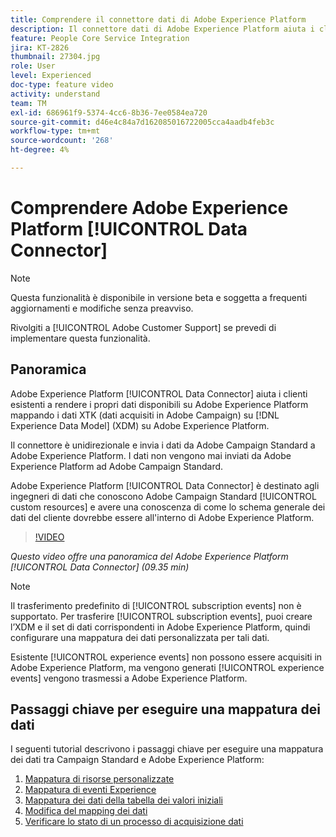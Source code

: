 ```yaml
---
title: Comprendere il connettore dati di Adobe Experience Platform
description: Il connettore dati di Adobe Experience Platform aiuta i clienti esistenti a rendere i propri dati disponibili su Adobe Experience Platform mappando i dati XTK (dati acquisiti in Campaign) su Experience Data Model (XDM) in Adobe Experience Platform.
feature: People Core Service Integration
jira: KT-2826
thumbnail: 27304.jpg
role: User
level: Experienced
doc-type: feature video
activity: understand
team: TM
exl-id: 686961f9-5374-4cc6-8b36-7ee0584ea720
source-git-commit: d46e4c84a7d162085016722005cca4aadb4feb3c
workflow-type: tm+mt
source-wordcount: '268'
ht-degree: 4%

---
```


# Comprendere Adobe Experience Platform [!UICONTROL Data Connector]

>[!NOTE]
>
>Questa funzionalità è disponibile in versione beta e soggetta a frequenti aggiornamenti e modifiche senza preavviso.
>
>Rivolgiti a [!UICONTROL Adobe Customer Support] se prevedi di implementare questa funzionalità.

## Panoramica

Adobe Experience Platform [!UICONTROL Data Connector] aiuta i clienti esistenti a rendere i propri dati disponibili su Adobe Experience Platform mappando i dati XTK (dati acquisiti in Adobe Campaign) su [!DNL Experience Data Model] (XDM) su Adobe Experience Platform.

Il connettore è unidirezionale e invia i dati da Adobe Campaign Standard a Adobe Experience Platform. I dati non vengono mai inviati da Adobe Experience Platform ad Adobe Campaign Standard.

Adobe Experience Platform [!UICONTROL Data Connector] è destinato agli ingegneri di dati che conoscono Adobe Campaign Standard [!UICONTROL custom resources] e avere una conoscenza di come lo schema generale dei dati del cliente dovrebbe essere all&#39;interno di Adobe Experience Platform.

>[!VIDEO](https://video.tv.adobe.com/v/27304?quality=12&learn=on)

*Questo video offre una panoramica del Adobe Experience Platform [!UICONTROL Data Connector] (09.35 min)*

>[!NOTE]
>
>Il trasferimento predefinito di [!UICONTROL subscription events] non è supportato. Per trasferire [!UICONTROL subscription events], puoi creare l’XDM e il set di dati corrispondenti in Adobe Experience Platform, quindi configurare una mappatura dei dati personalizzata per tali dati.
>
>Esistente [!UICONTROL experience events] non possono essere acquisiti in Adobe Experience Platform, ma vengono generati [!UICONTROL experience events] vengono trasmessi a Adobe Experience Platform.

## Passaggi chiave per eseguire una mappatura dei dati

I seguenti tutorial descrivono i passaggi chiave per eseguire una mappatura dei dati tra Campaign Standard e Adobe Experience Platform:

1. [Mappatura di risorse personalizzate](/help/administrating/adobe-experience-platform-data-connector/mapping-custom-resources.md)
2. [Mappatura di eventi Experience](/help/administrating/adobe-experience-platform-data-connector/mapping-experience-events.md)
3. [Mappatura dei dati della tabella dei valori iniziali](/help/administrating/adobe-experience-platform-data-connector/mapping-seed-table-data.md)
4. [Modifica del mapping dei dati](/help/administrating/adobe-experience-platform-data-connector/modifying-data-mapping.md)
5. [Verificare lo stato di un processo di acquisizione dati](/help/administrating/adobe-experience-platform-data-connector/checking-status-of-data-ingestion-jobs.md)

